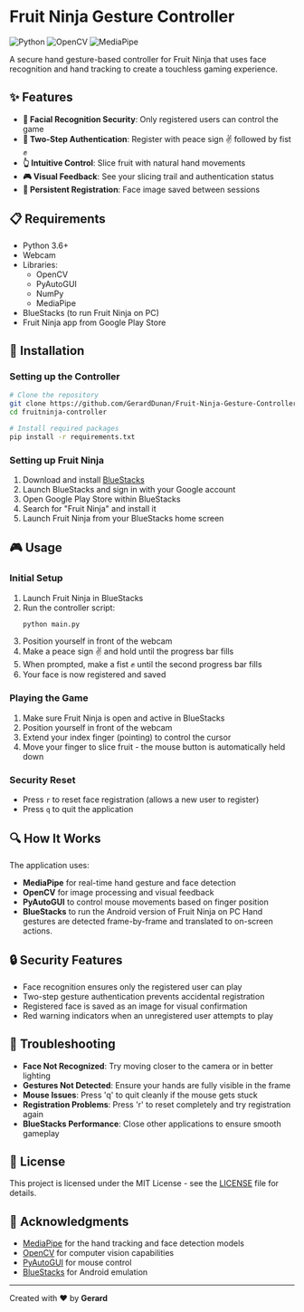 
# Fruit Ninja Gesture Controller
![Python](https://img.shields.io/badge/Python-3.6+-blue.svg)
![OpenCV](https://img.shields.io/badge/OpenCV-4.5+-green.svg)
![MediaPipe](https://img.shields.io/badge/MediaPipe-0.8.9+-orange.svg)

A secure hand gesture-based controller for Fruit Ninja that uses face recognition and hand tracking to create a touchless gaming experience.

## ✨ Features
- **👤 Facial Recognition Security**: Only registered users can control the game
- **🔐 Two-Step Authentication**: Register with peace sign ✌️ followed by fist ✊
- **👆 Intuitive Control**: Slice fruit with natural hand movements
- **🎮 Visual Feedback**: See your slicing trail and authentication status
- **💾 Persistent Registration**: Face image saved between sessions

## 📋 Requirements
- Python 3.6+
- Webcam
- Libraries:
  - OpenCV
  - PyAutoGUI
  - NumPy
  - MediaPipe
- BlueStacks (to run Fruit Ninja on PC)
- Fruit Ninja app from Google Play Store

## 🚀 Installation

### Setting up the Controller
```bash
# Clone the repository
git clone https://github.com/GerardDunan/Fruit-Ninja-Gesture-Controller.git
cd fruitninja-controller

# Install required packages
pip install -r requirements.txt
```

### Setting up Fruit Ninja
1. Download and install [BlueStacks](https://www.bluestacks.com/)
2. Launch BlueStacks and sign in with your Google account
3. Open Google Play Store within BlueStacks
4. Search for "Fruit Ninja" and install it
5. Launch Fruit Ninja from your BlueStacks home screen

## 🎮 Usage
### Initial Setup
1. Launch Fruit Ninja in BlueStacks
2. Run the controller script:
   ```bash
   python main.py
   ```
3. Position yourself in front of the webcam
4. Make a peace sign ✌️ and hold until the progress bar fills
5. When prompted, make a fist ✊ until the second progress bar fills
6. Your face is now registered and saved

### Playing the Game
1. Make sure Fruit Ninja is open and active in BlueStacks
2. Position yourself in front of the webcam
3. Extend your index finger (pointing) to control the cursor
4. Move your finger to slice fruit - the mouse button is automatically held down

### Security Reset
- Press `r` to reset face registration (allows a new user to register)
- Press `q` to quit the application

## 🔍 How It Works
The application uses:
- **MediaPipe** for real-time hand gesture and face detection
- **OpenCV** for image processing and visual feedback
- **PyAutoGUI** to control mouse movements based on finger position
- **BlueStacks** to run the Android version of Fruit Ninja on PC
Hand gestures are detected frame-by-frame and translated to on-screen actions.

## 🔒 Security Features
- Face recognition ensures only the registered user can play
- Two-step gesture authentication prevents accidental registration
- Registered face is saved as an image for visual confirmation
- Red warning indicators when an unregistered user attempts to play

## 🔧 Troubleshooting
- **Face Not Recognized**: Try moving closer to the camera or in better lighting
- **Gestures Not Detected**: Ensure your hands are fully visible in the frame
- **Mouse Issues**: Press 'q' to quit cleanly if the mouse gets stuck
- **Registration Problems**: Press 'r' to reset completely and try registration again
- **BlueStacks Performance**: Close other applications to ensure smooth gameplay

## 📄 License
This project is licensed under the MIT License - see the [LICENSE](LICENSE) file for details.

## 🙏 Acknowledgments
- [MediaPipe](https://mediapipe.dev/) for the hand tracking and face detection models
- [OpenCV](https://opencv.org/) for computer vision capabilities
- [PyAutoGUI](https://pyautogui.readthedocs.io/) for mouse control
- [BlueStacks](https://www.bluestacks.com/) for Android emulation
---
Created with ❤️ by **Gerard**
